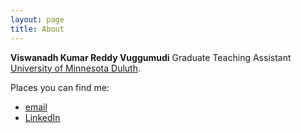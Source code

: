 ```yaml
---
layout: page
title: About
---
```


<b>Viswanadh Kumar Reddy Vuggumudi</b>
Graduate Teaching Assistant
[University of Minnesota Duluth](http://d.umn.edu/cs/). 

Places you can find me:

* [email](mailto:vuggu001@d_dot_umn_dot_edu)
* [LinkedIn](http://www.linkedin.com/in/viswanadhvuggumudi/)
